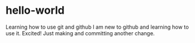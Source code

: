 # hello-world
Learning how to use git and github
I am new to github and learning how to use it. Excited!
Just making and committing another change.
